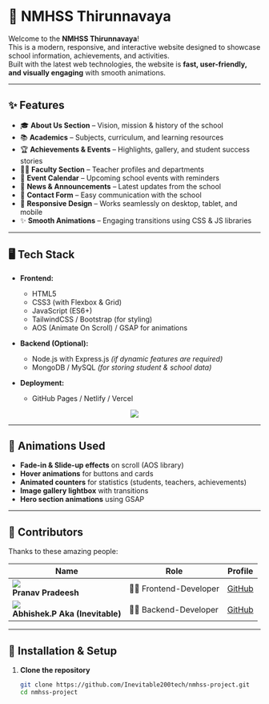 # 🏫 NMHSS Thirunnavaya

Welcome to the **NMHSS Thirunnavaya**!  
This is a modern, responsive, and interactive website designed to showcase school information, achievements, and activities.  
Built with the latest web technologies, the website is **fast, user-friendly, and visually engaging** with smooth animations.

---

## ✨ Features

- 🎓 **About Us Section** – Vision, mission & history of the school  
- 📚 **Academics** – Subjects, curriculum, and learning resources  
- 🏆 **Achievements & Events** – Highlights, gallery, and student success stories  
- 👨‍🏫 **Faculty Section** – Teacher profiles and departments  
- 📅 **Event Calendar** – Upcoming school events with reminders  
- 📰 **News & Announcements** – Latest updates from the school  
- 📩 **Contact Form** – Easy communication with the school  
- 📱 **Responsive Design** – Works seamlessly on desktop, tablet, and mobile  
- ✨ **Smooth Animations** – Engaging transitions using CSS & JS libraries  

---

## 🖥️ Tech Stack

- **Frontend:**  
  - HTML5  
  - CSS3 (with Flexbox & Grid)  
  - JavaScript (ES6+)  
  - TailwindCSS / Bootstrap (for styling)  
  - AOS (Animate On Scroll) / GSAP for animations  

- **Backend (Optional):**  
  - Node.js with Express.js *(if dynamic features are required)*  
  - MongoDB / MySQL *(for storing student & school data)*  

- **Deployment:**  
  - GitHub Pages / Netlify / Vercel
 
<p align="center">
  <img src="https://skillicons.dev/icons?i=html,css,js,nodejs,git,github,mongodb,typescript,tailwind,json" />
</p>

---

## 🎨 Animations Used

- **Fade-in & Slide-up effects** on scroll (AOS library)  
- **Hover animations** for buttons and cards  
- **Animated counters** for statistics (students, teachers, achievements)  
- **Image gallery lightbox** with transitions  
- **Hero section animations** using GSAP  

---

## 👥 Contributors  

Thanks to these amazing people:  

| Name | Role | Profile |  
|------|------|---------|  
| ![](https://avatars.githubusercontent.com/Orewaluffy4) <br> **Pranav Pradeesh** | 👨‍💻 Frontend-Developer | [GitHub](https://github.com/Orewaluffy4) |  
| ![](https://avatars.githubusercontent.com/Inevitable200tech) <br> **Abhishek.P Aka (Inevitable)** | 👨‍💻 Backend-Developer | [GitHub](https://github.com/Inevitable200tech) |  


---

## 🚀 Installation & Setup

1. **Clone the repository**
   ```bash
   git clone https://github.com/Inevitable200tech/nmhss-project.git
   cd nmhss-project
